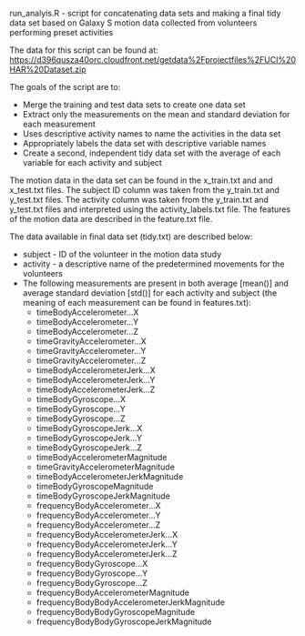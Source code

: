 run_analyis.R - script for concatenating data sets and making a final tidy data set based on Galaxy S motion data collected from volunteers performing preset activities

The data for this script can be found at:
https://d396qusza40orc.cloudfront.net/getdata%2Fprojectfiles%2FUCI%20HAR%20Dataset.zip

The goals of the script are to:
  -  Merge the training and test data sets to create one data set
  -  Extract only the measurements on the mean and standard deviation for each measurement 
  -  Uses descriptive activity names to name the activities in the data set
  -  Appropriately labels the data set with descriptive variable names 
  -  Create a second, independent tidy data set with the average of each variable for each activity and subject

The motion data in the data set can be found in the x_train.txt and and x_test.txt files.
The subject ID column was taken from the y_train.txt and y_test.txt files.
The activity column was taken from the y_train.txt and y_test.txt files and interpreted using the activity_labels.txt      file.
The features of the motion data are described in the feature.txt file.

The data available in final data set (tidy.txt) are described below:
  -  subject - ID of the volunteer in the motion data study
  -  activity - a descriptive name of the predetermined movements for the volunteers
  -  The following measurements are present in both average [mean()] and average standard deviation [std()] for each       activity and subject (the meaning of each measurement can be found in features.txt):
     -  timeBodyAccelerometer...X                  
     -  timeBodyAccelerometer...Y                 
     -  timeBodyAccelerometer...Z              
     -  timeGravityAccelerometer...X           
     -  timeGravityAccelerometer...Y        
     -  timeGravityAccelerometer...Z    
     -  timeBodyAccelerometerJerk...X  
     -  timeBodyAccelerometerJerk...Y
     -  timeBodyAccelerometerJerk...Z
     -  timeBodyGyroscope...X                   
     -  timeBodyGyroscope...Y                      
     -  timeBodyGyroscope...Z                       
     -  timeBodyGyroscopeJerk...X              
     -  timeBodyGyroscopeJerk...Y                 
     -  timeBodyGyroscopeJerk...Z                  
     -  timeBodyAccelerometerMagnitude           
     -  timeGravityAccelerometerMagnitude          
     -  timeBodyAccelerometerJerkMagnitude         
     -  timeBodyGyroscopeMagnitude                 
     -  timeBodyGyroscopeJerkMagnitude
     -  frequencyBodyAccelerometer...X
     -  frequencyBodyAccelerometer...Y
     -  frequencyBodyAccelerometer...Z   
     -  frequencyBodyAccelerometerJerk...X
     -  frequencyBodyAccelerometerJerk...Y
     -  frequencyBodyAccelerometerJerk...Z
     -  frequencyBodyGyroscope...X       
     -  frequencyBodyGyroscope...Y          
     -  frequencyBodyGyroscope...Z                 
     -  frequencyBodyAccelerometerMagnitude    
     -  frequencyBodyBodyAccelerometerJerkMagnitude
     -  frequencyBodyBodyGyroscopeMagnitude     
     -  frequencyBodyBodyGyroscopeJerkMagnitude
